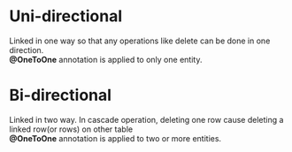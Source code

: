 # Uni-directional
Linked in one way so that any operations like delete can be done in one direction. <br>
<Strong>@OneToOne</Strong> annotation is applied to only one entity.

# Bi-directional
Linked in two way. In cascade operation, deleting one row cause deleting a linked row(or rows) on other table <br>
<Strong>@OneToOne</Strong> annotation is applied to two or more entities.
